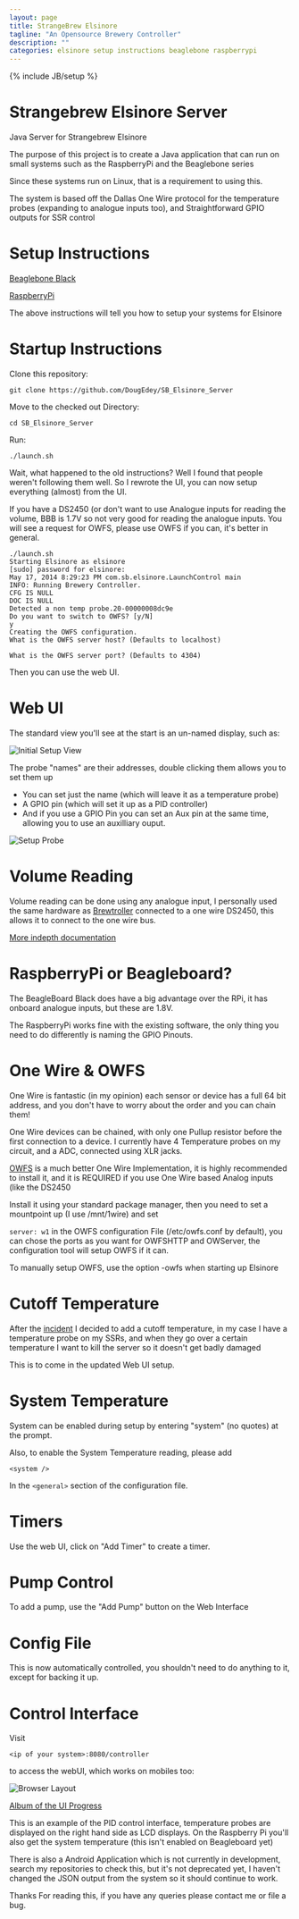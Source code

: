 ```yaml
---
layout: page
title: StrangeBrew Elsinore
tagline: "An Opensource Brewery Controller"
description: ""
categories: elsinore setup instructions beaglebone raspberrypi
---
```

{% include JB/setup %}

Strangebrew Elsinore Server
==================


Java Server for Strangebrew Elsinore

The purpose of this project is to create a Java application that can run on small systems such as the RaspberryPi and the Beaglebone series

Since these systems run on Linux, that is a requirement to using this.

The system is based off the Dallas One Wire protocol for the temperature probes (expanding to analogue inputs too), and Straightforward GPIO outputs for SSR control

Setup Instructions
====================
[Beaglebone Black](extras/BeagleboneBlackSetup.md)

[RaspberryPi](extras/RaspberryPiSetup.md)

The above instructions will tell you how to setup your systems for Elsinore

Startup Instructions
====================

Clone this repository:

``` git clone https://github.com/DougEdey/SB_Elsinore_Server ```

Move to the checked out Directory:

``` cd SB_Elsinore_Server ```

Run:

``` ./launch.sh ```

Wait, what happened to the old instructions? Well I found that people weren't following them well. So I rewrote the UI, you can now setup everything (almost) from the UI.

If you have a DS2450 (or don't want to use Analogue inputs for reading the volume, BBB is 1.7V so not very good for reading the analogue inputs. You will see a request for OWFS, please use OWFS if you can, it's better in general.


~~~
./launch.sh 
Starting Elsinore as elsinore
[sudo] password for elsinore: 
May 17, 2014 8:29:23 PM com.sb.elsinore.LaunchControl main
INFO: Running Brewery Controller.
CFG IS NULL
DOC IS NULL
Detected a non temp probe.20-00000008dc9e
Do you want to switch to OWFS? [y/N]
y
Creating the OWFS configuration.
What is the OWFS server host? (Defaults to localhost)

What is the OWFS server port? (Defaults to 4304)
~~~

Then you can use the web UI.

Web UI
======

The standard view you'll see at the start is an un-named display, such as:

![Initial Setup View](http://i.imgur.com/61lm1VI.png)

The probe "names" are their addresses, double clicking them allows you to set them up

* You can set just the name (which will leave it as a temperature probe)
* A GPIO pin (which will set it up as a PID controller)
* And if you use a GPIO Pin you can set an Aux pin at the same time, allowing you to use an auxilliary ouput.

![Setup Probe](http://i.imgur.com/FSAxuYB.png)

Volume Reading
==============

Volume reading can be done using any analogue input, I personally used the same hardware as [Brewtroller](https://www.oscsys.com/projects/brewtroller/system-design/volume-measurement) connected to a one wire DS2450, this allows it to connect to the one wire bus.

[More indepth documentation](http://dougedey.github.io/2014/12/20/Volume_Setup)

RaspberryPi or Beagleboard?
=======================

The BeagleBoard Black does have a big advantage over the RPi, it has onboard analogue inputs, but these are 1.8V.

The RaspberryPi works fine with the existing software, the only thing you need to do differently is naming the GPIO Pinouts.

One Wire & OWFS
==========
One Wire is fantastic (in my opinion) each sensor or device has a full 64 bit address, and you don't have to worry about the order and you can chain them!

One Wire devices can be chained, with only one Pullup resistor before the first connection to a device. I currently have 4 Temperature probes on my circuit, and a ADC, connected using XLR jacks.


[OWFS](http://owfs.org/) is a much better One Wire Implementation, it is highly recommended to install it, and it is REQUIRED if you use One Wire based Analog inputs (like the DS2450

Install it using your standard package manager, then you need to set a mountpoint up (I use /mnt/1wire) and set 

``` server: w1 ``` in the OWFS configuration File (/etc/owfs.conf by default), you can chose the ports as you want for OWFSHTTP and OWServer, the configuration tool will setup OWFS if it can.

To manually setup OWFS, use the option -owfs when starting up Elsinore

Cutoff Temperature
============
After the [incident](http://imgur.com/a/pwQVE) I decided to add a cutoff temperature, in my case I have a temperature probe on my SSRs, and when they go over a certain temperature I want to kill the server so it doesn't get badly damaged

This is to come in the updated Web UI setup.

System Temperature
============

System can be enabled during setup by entering "system" (no quotes) at the prompt.

Also, to enable the System Temperature reading, please add

``` <system /> ```

In the ``` <general> ``` section of the configuration file.

Timers
=========

Use the web UI, click on "Add Timer" to create a timer.

Pump Control
============

To add a pump, use the "Add Pump" button on the Web Interface

Config File
=========

This is now automatically controlled, you shouldn't need to do anything to it, except for backing it up.

Control Interface
============

Visit 
```
<ip of your system>:8080/controller
```
to access the webUI, which works on mobiles too:

![Browser Layout](http://i.imgur.com/j59BcFZ.png)

[Album of the UI Progress](http://imgur.com/a/jEIbc)

This is an example of the PID control interface, temperature probes are displayed on the right hand side as LCD displays. On the Raspberry Pi you'll also get the system temperature (this isn't enabled on Beagleboard yet)

There is also a Android Application which is not currently in development, search my repositories to check this, but it's not deprecated yet, I haven't changed the JSON output from the system so it should continue to work.

Thanks For reading this, if you have any queries please contact me or file a bug.
